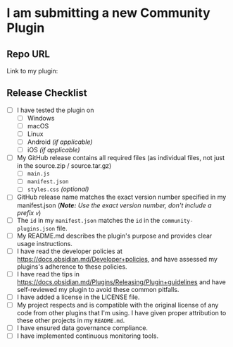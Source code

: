# I am submitting a new Community Plugin

## Repo URL

<!--- Paste a link to your repo here for easy access -->
Link to my plugin:

## Release Checklist
- [ ] I have tested the plugin on
  - [ ]  Windows
  - [ ]  macOS
  - [ ]  Linux
  - [ ]  Android _(if applicable)_
  - [ ]  iOS _(if applicable)_
- [ ] My GitHub release contains all required files (as individual files, not just in the source.zip / source.tar.gz)
  - [ ] `main.js`
  - [ ] `manifest.json`
  - [ ] `styles.css` _(optional)_
- [ ] GitHub release name matches the exact version number specified in my manifest.json (_**Note:** Use the exact version number, don't include a prefix `v`_)
- [ ] The `id` in my `manifest.json` matches the `id` in the `community-plugins.json` file.
- [ ] My README.md describes the plugin's purpose and provides clear usage instructions.
- [ ] I have read the developer policies at https://docs.obsidian.md/Developer+policies, and have assessed my plugins's adherence to these policies.
- [ ] I have read the tips in https://docs.obsidian.md/Plugins/Releasing/Plugin+guidelines and have self-reviewed my plugin to avoid these common pitfalls.
- [ ] I have added a license in the LICENSE file.
- [ ] My project respects and is compatible with the original license of any code from other plugins that I'm using.
      I have given proper attribution to these other projects in my `README.md`.
- [ ] I have ensured data governance compliance.
- [ ] I have implemented continuous monitoring tools.
